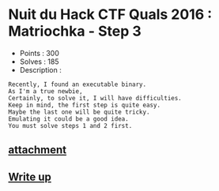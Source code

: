 # Nuit du Hack CTF Quals 2016 : Matriochka - Step 3

- Points : 300
- Solves : 185
- Description :
```
Recently, I found an executable binary.
As I'm a true newbie,
Certainly, to solve it, I will have difficulties.
Keep in mind, the first step is quite easy.
Maybe the last one will be quite tricky.
Emulating it could be a good idea.
You must solve steps 1 and 2 first.
```

## [attachment](Matriochka_-_Step_3.7z)

## [Write up](writeup.md)
